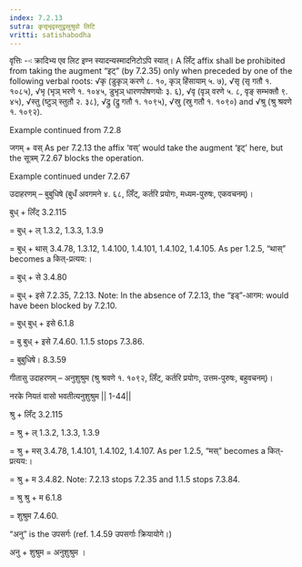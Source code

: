 ```yaml
---
index: 7.2.13
sutra: कृसृभृवृस्तुद्रुस्रुश्रुवो लिटि
vritti: satishabodha
---
```



वृत्तिः --ः क्रादिभ्य एव लिट इण्न स्यादन्यस्मादनिटोऽपि स्यात्। A लिँट् affix shall be prohibited from taking the augment “इट्” (by 7.2.35) only when preceded by one of the following verbal roots: √कृ (डुकृञ् करणे ८. १०, कृञ् हिंसायाम् ५. ७), √सृ (सृ गतौ १. १०८५), √भृ (भृञ् भरणे १. १०४५, डुभृञ् धारणपोषणयोः ३. ६), √वृ (वृञ् वरणे ५. ८, वृङ् सम्भक्तौ ९. ४५), √स्तु (ष्टुञ् स्तुतौ २. ३८), √द्रु (द्रु गतौ १. १०९५), √स्रु (स्रु गतौ १. १०९०) and √श्रु (श्रु श्रवणे १. १०९२).


Example continued from 7.2.8


जगम् + वस् As per 7.2.13 the affix ‘वस्’ would take the augment ‘इट्’ here, but the सूत्रम् 7.2.67 blocks the operation.


Example continued under 7.2.67



उदाहरणम् – बुबुधिषे (बुधँ अवगमने ४. ६८, लिँट्, कर्तरि प्रयोगः, मध्यम-पुरुषः, एकवचनम्)।


बुध् + लिँट् 3.2.115

= बुध् + ल् 1.3.2, 1.3.3, 1.3.9

= बुध् + थास् 3.4.78, 1.3.12, 1.4.100, 1.4.101, 1.4.102, 1.4.105. As per 1.2.5, “थास्” becomes a कित्-प्रत्यय:।

= बुध् + से 3.4.80

= बुध् + इसे 7.2.35, 7.2.13. Note: In the absence of 7.2.13, the “इड्”-आगम: would have been blocked by 7.2.10.

= बुध् बुध् + इसे 6.1.8

= बु बुध् + इसे 7.4.60. 1.1.5 stops 7.3.86.

= बुबुधिषे। 8.3.59


गीतासु उदाहरणम् – अनुशुश्रुम (श्रु श्रवणे १. १०९२, लिँट्, कर्तरि प्रयोगः, उत्तम-पुरुषः, बहुवचनम्)।

नरके नियतं वासो भवतीत्यनुशुश्रुम || 1-44||


श्रु + लिँट् 3.2.115

= श्रु + ल् 1.3.2, 1.3.3, 1.3.9

= श्रु + मस् 3.4.78, 1.4.101, 1.4.102, 1.4.107. As per 1.2.5, “मस्” becomes a कित्-प्रत्यय:।

= श्रु + म 3.4.82. Note: 7.2.13 stops 7.2.35 and 1.1.5 stops 7.3.84.

= श्रु श्रु + म 6.1.8

= शुश्रुम 7.4.60.

“अनु” is the उपसर्गः (ref. 1.4.59 उपसर्गाः क्रियायोगे।)

अनु + शुश्रुम = अनुशुश्रुम ।


